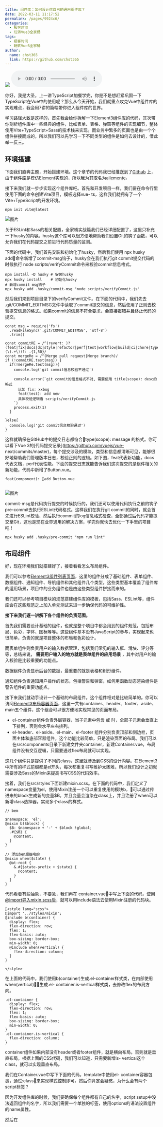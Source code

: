 ```yaml
---
title: 组件库：如何设计你自己的通用组件库？
date: 2022-03-11 11:17:52
permalink: /pages/9924c6/
categories: 
  - 极客时间
  - 玩转Vue3全家桶
tags: 
  - 极客时间
  - 玩转Vue3全家桶
author: 
  name: chst365
  link: https://github.com/chst365
---
```

![](https://cdn.jsdelivr.net/gh/chst365/bolgImgs/imgs/topImgs/448.jpg)
<audio title="20.组件库：如何设计你自己的通用组件库？" src="https://static001.geekbang.org/resource/audio/66/33/662a3f2a37618261d0ce691f130c1a33.mp3" controls="controls"></audio> 


你好，我是大圣。上一讲TypeScript加餐学完，你是不是想赶紧巩固一下TypeScript在Vue中的使用呢？那么从今天开始，我们就重点攻克Vue中组件库的实现难点，我会用7讲的篇幅带你进入组件库的世界。

学习路径大致是这样的，首先我会给你拆解一下Element3组件库的代码，其次带你剖析组件库中一些经典的组件，比如表单、表格、弹窗等组件的实现细节，整体使用Vite+TypeScript+Sass的技术栈来实现。而业务中繁多的页面也是由一个个组件拼接而成的，所以我们可以先学习一下不同类型的组件是如何去设计的，借此举一反三。

## 环境搭建

下面我们直奔主题，开始搭建环境。这个章节的代码我已经推送到了[Github](https://github.com/shengxinjing/ailemente)
上，由于组件库是模仿Element实现的，所以我为其取名为ailemente。

接下来我们就一步步实现这个组件库吧。首先和开发项目一样，我们要在命令行里使用下面的命令创建Vite项目，模板选择vue-
ts，这样我们就拥有了一个Vite+TypeScript的开发环境。

    
    
    npm init vite@latest
    

![图片](https://static001.geekbang.org/resource/image/3a/9f/3a7862fc756674a61c2ed85965208b9f.png?wh=1106x444)

关于ESLint和Sass的相关配置，全家桶实战篇我们已经详细配置了，这里只补充一下husky的内容。husky这个库可以很方便地帮助我们设置Git的钩子函数，可以允许我们在代码提交之前进行代码质量的监测。

下面的代码中，我们首先安装和初始化了husky，然后我们使用 npx husky add命令新增了commit-msg钩子，husky会在我们执行git
commit提交代码的时候执行 node scripts/verifyCommit命令来校验commit信息格式。

    
    
    npm install -D husky # 安装husky
    npx husky install    # 初始化husky
    # 新增commit msg钩子
    npx husky add .husky/commit-msg "node scripts/verifyCommit.js" 
    

然后我们来到项目目录下的verifyCommit文件。在下面的代码中，我们先去
.git/COMMIT_EDITMSG文件中读取了commit提交的信息，然后使用了正则去校验提交信息的格式。如果commit的信息不符合要求，会直接报错并且终止代码的提交。

    
    
    
    const msg = require('fs')
      .readFileSync('.git/COMMIT_EDITMSG', 'utf-8')
      .trim()
      
    const commitRE = /^(revert: )?(feat|fix|docs|dx|style|refactor|perf|test|workflow|build|ci|chore|types|wip|release)(\(.+\))?: .{1,50}/
    const mergeRe = /^(Merge pull request|Merge branch)/
    if (!commitRE.test(msg)) {
      if(!mergeRe.test(msg)){
        console.log('git commit信息校验不通过')
    
        console.error(`git commit的信息格式不对, 需要使用 title(scope): desc的格式
          比如 fix: xxbug
          feat(test): add new 
          具体校验逻辑看 scripts/verifyCommit.js
        `)
        process.exit(1)
      }
    
    }else{
      console.log('git commit信息校验通过')
    }
    
    

这样就确保在GitHub中的提交日志都符合type(scope): message 的格式。你可以看下Vue
3的[代码提交记录](https://github.com/vuejs/vue-
next/commits/master)，每个提交涉及的模块，类型和信息都清晰可见，能够很好地帮助我们管理版本日志，校验正则的逻辑。如下图，feat代表新功能，docs代表文档，perf代表性能。下面的提交日志就能告诉我们这次提交的是组件相关的新功能，代码中新增了Button.vue。

    
    
    feat(component): add Button.vue
    

##
![图片](https://static001.geekbang.org/resource/image/04/f4/04f18eaf3be849e31cd3629a91d4e3f4.png?wh=1920x1020)

commit-msg是代码执行提交的时候执行的，我们还可以使用代码执行之前的钩子pre-commit去执行ESLint代码格式。这样我们在执行git
commit的同时，就会首先进行ESLint校验，然后执行commit的log信息格式检查，全部通过后代码才能提交至Git，这也是现在业界通用的解决方案，学完你就快去优化一下手里的项目吧！

    
    
    npx husky add .husky/pre-commit "npm run lint"
    

## 布局组件

好，现在环境我们就搭建好了，接着看看怎么布局组件。

我们可以参考[Element3组件列表页面](https://e3.shengxinjing.cn/#/component/installation)，这里的组件分成了基础组件、表单组件、数据组件、通知组件、导航组件和其他组件几个类型，这些类型基本覆盖了组件库的适用场景，项目中的业务组件也是由这些类型组件拼接而来的。

我们还可以参考项目模块的规范搭建组件库的模板，包括Sass、ESLint等，组件库会在这些规范之上加入单元测试来进一步确保代码的可维护性。

 **接下来我们逐一讲解下各个组件的负责范围。**

首先我们需要设计基础的组件，也就是整个项目中都会用到的组件规范，包括布局、色彩，字体、图标等等。这些组件基本没有JavaScript的参与，实现起来也很简单，负责的就是项目整体的布局和色彩设计。

而表单组件则负责用户的输入数据管理，包括我们常见的输入框、滑块、评分等等，总结来说， **需要用户输入的地方就是表单组件的应用场景**
，其中对用户的输入校验是比较重要的功能点。

数据组件负责显示后台的数据，最重要的就是表格和树形组件。

通知组件负责通知用户操作的状态，包括警告和弹窗，如何用函数动态渲染组件是警告组件的重要功能点。

接下来我们就动手设计一个基础的布局组件，这个组件相对是比较简单的。你可以访问[Element3布局容器页面](https://e3.shengxinjing.cn/#/component/container)，这里一共有container、header、footer、aside、main五个组件，这个组合可以很方便地实现常见的页面布局。

  * el-container组件负责外层容器，当子元素中包含 <el-header> 或 <el-footer> 时，全部子元素会垂直上下排列，否则会水平左右排列。
  * el-header、el-aside、el-main、el-footer 组件分别负责顶部和侧边栏，页面主体和底部容器组件。这个功能比较简单，只是渲染页面的布局。我们可以在src/components目录下新建文件夹container，新建Container.vue，布局组件没有交互逻辑，只需要通过flex布局就可以实现。

这几个组件只是提供了不同的class，这里就涉及到CSS的设计内容。在Element3中所有的样式前缀都是el开头，每次都重复书写维护太困难，所以我们设计之初就需要涉及Sass的Mixin来提高书写CSS的代码效率。

接着，我们在src/styles下面新建mixin.scss。在下面的代码中，我们定义了namespace变量为el，使用Mixin注册一个可以重复使用的模块b，可以通过传进来的block生成新的变量$B，并且变量会渲染在class上，并且注册了when可以新增class选择器，实现多个class的样式。

    
    
    // bem
    
    $namespace: 'el';
    @mixin b($block) {
      $B: $namespace + '-' + $block !global;
      .#{$B} {
        @content;
      }
    }
    
    // 添加ben后缀啥的
    @mixin when($state) {
      @at-root {
        &.#{$state-prefix + $state} {
          @content;
        }
      }
    }
    

代码看着有些抽象，不要急，我们再在
container.vue中写上下面的代码。使用@import导入mixin.scss后，就可以用include语法去使用Mixin注册的代码块。

    
    
    <style lang="scss">
    @import '../styles/mixin';
    @include b(container) {
      display: flex;
      flex-direction: row;
      flex: 1;
      flex-basis: auto;
      box-sizing: border-box;
      min-width: 0;
      @include when(vertical) {
        flex-direction: column;
      }
    }
    
    </style>
    

在上面的代码中，我们使用b(container)生成.el-container样式类，在内部使用when(vertical)生成.el-
container.is-vertical样式类，去修改flex的布局方向。

    
    
    .el-container {
      display: flex;
      flex-direction: row;
      flex: 1;
      flex-basis: auto;
      box-sizing: border-box;
      min-width: 0;
    }
    .el-container.is-vertical {
      flex-direction: column;
    }
    

container组件如果内部没有header或者footer组件，就是横向布局，否则就是垂直布局。根据上面的CSS代码，我们可以知道，只需要新增is-
vertical这个class，就可以实现垂直布局。

我们在Container.vue中写下下面的代码，template中使用el-
container容器包裹，通过:class来实现样式控制即可。然后你肯定会疑惑，为什么会有两个script标签？

因为开发组件库的时候，我们要确保每个组件都有自己的名字，script
setup中没法返回组件的名字，所以我们需要一个单独的标签，使用options的语法设置组件的name属性。

然后在<script
setup>标签中，添加lang="ts"来声明语言是TypeScript。Typescript实现组件的时候，我们只需要使用interface去定义传递的属性类型即可。使用defineProps()实现参数类型校验后，我们再使用computed去判断container的方向是否为垂直，手动指定direction和子元素中有el-
header或者el-footer的时候是垂直布局，其他情况是水平布局。

    
    
    <template>
      <section
        class="el-container"
        :class="{ 'is-vertical': isVertical }"
      >
        <slot />
      </section> 
    </template>
    <script lang="ts">
    export default{
      name:'ElContainer'
    }
    </script>
    <script setup lang="ts">
    
    import {useSlots,computed,VNode,Component} from 'vue'
    
    interface Props {
      direction?:string
    }
    const props = defineProps<Props>()
    
    const slots = useSlots()
    
    const isVertical = computed(() => {
      if (slots && slots.default) {
        return slots.default().some((vn:VNode) => {
          const tag = (vn.type as Component).name
          return tag === 'ElHeader' || tag === 'ElFooter'
        })
      } else {
        return props.direction === 'vertical'
      }
    })
    </script>
    

这样我们的container组件就实现了，其他四个组件实现起来大同小异。我们以header组件举例，在container目录下新建Header.vue。

在下面的代码中，template中渲染el-
header样式类，通过defineProps定义传入的属性height，并且通过withDefaults设置height的默认值为60px，通过b(header)的方式实现样式，用到的变量都在style/mixin中注册，方便多个组件之间的变量共享。

    
    
    <template>
      <header
        class="el-header"
        :style="{ height }"
      >
        <slot />
      </header>
    </template>
    
    <script lang="ts">
    export default{
      name:'ElHeader'
    }
    </script>
    <script setup lang="ts">
    import {withDefaults} from 'vue'
    
    interface Props {
      height?:string
    }
    withDefaults(defineProps<Props>(),{
      height:"60px"
    })
    
    </script>
    
    <style lang="scss">
    @import '../styles/mixin';
    @include b(header) {
      padding: $--header-padding;
      box-sizing: border-box;
      flex-shrink: 0;
    }
    
    </style>
    

## 组件注册

aside、footer和main组件代码和header组件基本一致，你可以在[这次提交中](https://github.com/shengxinjing/ailemente/commit/8902877cf3e7361da0c9aa78d6b6f4b0b344d431)看到组件的变更。

组件注册完毕之后，我们在src/App.vue中使用import语法导入后就可以直接使用了。但是这里有一个小问题，我们的组件库最后会有很多组件对外暴露，用户每次都import的话确实太辛苦了，所以我们还需要使用插件机制对外暴露安装的接口，我们在container目录下新建index.ts。在下面的代码中，我们对外暴露了一个对象，对象的install方法中，我们使用app.component注册这五个组件。

    
    
    import {App} from 'vue'
    import ElContainer from './Container.vue'
    import ElHeader from './Header.vue'
    import ElFooter from './Footer.vue'
    import ElAside from './Aside.vue'
    import ElMain from './Main.vue'
    
    export default {
      install(app:App){
        app.component(ElContainer.name,ElContainer)
        app.component(ElHeader.name,ElHeader)
        app.component(ElFooter.name,ElFooter)
        app.component(ElAside.name,ElAside)
        app.component(ElMain.name,ElMain)
      }
    }
    

然后我们来到src/main.ts文件中，下面的代码中我们使用app.use(ElContainer)的方式注册全部布局组件，这样在项目内部就可以全局使用contain、header等五个组件。实际的组件库开发过程中，[每个组件都会提供一个install方法](https://github.com/hug-
sun/element3/blob/master/packages/element3/packages/container/index.js)，可以很方便地根据项目的需求按需加载。

    
    
    import { createApp } from 'vue'
    import App from './App.vue'
    import ElContainer from './components/container'
    
    const app = createApp(App)
    app.use(ElContainer)
      .use(ElButton)
      .mount('#app')
    
    

## 组件使用

后面我会教你设计组件库的文档系统，这里我们就先用App.vue来演示一下组件效果。

在src/App.vue的代码中，我们使用组件嵌套的方式就可以实现下面的页面布局。

    
    
    <template>
     <el-container>
      <el-header>Header</el-header>
      <el-main>Main</el-main>
      <el-footer>Footer</el-footer>
    </el-container>
      <hr>
    
    <el-container>
      <el-header>Header</el-header>
      <el-container>
        <el-aside width="200px">Aside</el-aside>
        <el-main>Main</el-main>
      </el-container>
    </el-container>
      <hr>
    <el-container>
      <el-aside width="200px">Aside</el-aside>
      <el-container>
        <el-header>Header</el-header>
        <el-main>Main</el-main>
        <el-footer>Footer</el-footer>
      </el-container>
    </el-container>
    </template>
    <script setup lang="ts">
    </script>
    <style>
    
    body{
      width:1000px;
      margin:10px auto;
    }
    .el-header,
    .el-footer {
      ..设置额外的css样式
    }
    </style>
    

##
![图片](https://static001.geekbang.org/resource/image/50/8d/50fc754a942ae92f0362e1e9d62fb28d.png?wh=1920x1527)

## 总结

今天的课程到这里就结束了，我们来总结一下今天学到的内容吧。

首先我们介绍了组件库中的组件分类，基础组件、表单组件、数据组件和通知组件，这些组件类型组合拼接，就可以开发出功能繁多的项目。其中，基础组件负责整体布局和色彩的显示，表单组件负责用户的输入，数据组件负责数据的显示，通知组件用于数据的反馈。

然后我们基于Vite和TypeScript搭建了组件库的代码环境，使用husky实现了代码提交之前的commit信息和ESLint格式校验，确保只有合格的代码能够提交成功。

最后我们使用TypeScript+Sass开发了布局相关的组件，container负责容器，header、footer、aside和main负责渲染不同模块。

这节课我们学会了如何使用Sass来提高管理CSS代码的效率，以及如何使用TypeScript来开发组件，现在相信你对Vue
3中如何使用TypeScript已经有了更进一步的认识。

## 思考题

最后我们留个思考题：你负责的业务里有什么组件适合放在组件库里维护呢？

欢迎在评论区分享你的答案，也欢迎你把这一讲分享给你的同事和朋友们，我们下一讲再见！

